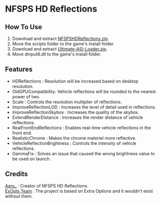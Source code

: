 # NFSPS HD Reflections

## How To Use  
1. Download and extract [NFSPSHDReflections.zip](https://github.com/AeroWidescreen/NFSPSHDReflections/releases).  
2. Move the scripts folder to the game's install folder.  
3. Download and extract [Ultimate-ASI-Loader.zip](https://github.com/ThirteenAG/Ultimate-ASI-Loader/releases).  
4. Move dinput8.dll to the game's install folder.  

## Features
- HDReflections : Resolution will be increased based on desktop resolution.  
- OldGPUCompatibility: Vehicle reflections will be rounded to the nearest power of two.  
- Scale : Controls the resolution multiplier of reflections.  
- ImproveReflectionLOD : Increases the level of detail used in reflections.  
- ImproveReflectionSkybox : Increases the quality of the skybox.
- ExtendRenderDistance : Increases the render distance of vehicle reflections.  
- RealFrontEndReflections : Enables real-time vehicle reflections in the front end. 
- RealisticChrome : Makes the chrome materiel more reflective.  
- VehicleReflectionBrightness : Controls the intensity of vehicle reflections. 
- GammaFix : Solves an issue that caused the wrong brightness value to be used on launch. 

## Credits
[Aero_](https://github.com/AeroWidescreen) : Creator of NFSPS HD Reflections.  
[ExOpts Team](https://github.com/ExOptsTeam/) : The project is based on Extra Options and it wouldn't exist without them.